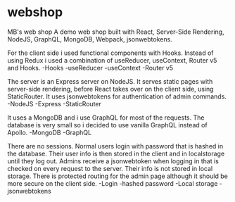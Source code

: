 # webshop
 MB's web shop
A demo web shop built with React, Server-Side Rendering, NodeJS, GraphQL, MongoDB, Webpack, jsonwebtokens.

For the client side i used functional components with Hooks. Instead of using Redux i used a combination of useReducer, useContext, Router v5 and Hooks.
-Hooks
-useReducer
-useContext
-Router v5

The server is an Express server on NodeJS. It serves static pages with server-side rendering, before React takes over on the client side, using StaticRouter. It uses jsonwebtokens for authentication of admin commands.
-NodeJS
-Express
-StaticRouter

It uses a MongoDB and i use GraphQL for most of the requests. The database is very small so i decided to use vanilla GraphQL instead of Apollo.
-MongoDB
-GraphQL

There are no sessions. Normal users login with password that is hashed in the database. Their user info is then stored in the client and in localstorage until they log out. Admins receive a jsonwebtoken when logging in that is checked on every request to the server. Their info is not stored in local storage. There is protected routing for the admin page although it should be more secure on the client side.
-Login
-hashed password
-Local storage
-jsonwebtokens
